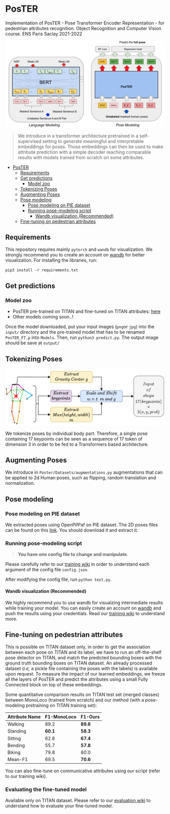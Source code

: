 # PosTER

Implementation of PosTER - Pose Transformer Encoder Representation - for pedestrian attributes recognition. Object Recognition and Computer Vision course. ENS Paris Saclay 2021-2022

![](images/architecture.png)

> We introduce in a transformer architecture pretrained in a self-supervised setting to generate meaningful and interpretable embeddings for poses. Those embeddings can then be used to make attribute prediction with a simple decoder reaching comparable results with models trained from scratch on some attributes.

- [PosTER](#poster)
  * [Requirements](#requirements)
  * [Get predictions](#get-predictions)
    + [Model zoo](#model-zoo)
  * [Tokenizing Poses](#tokenizing-poses)
  * [Augmenting Poses](#augmenting-poses)
  * [Pose modeling](#pose-modeling)
    + [Pose modeling on PIE dataset](#pose-modeling-on-pie-dataset)
    + [Running pose-modeling script](#running-pose-modeling-script)
      - [Wandb visualization (Recommended)](#wandb-visualization--recommended-)
  * [Fine-tuning on pedestrian attributes](#fine-tuning-on-pedestrian-attributes)


## Requirements

This repository requires mainly ```pytorch``` and ```wandb``` for visualization. We strongly recommend you to create an account on [wandb](https://wandb.ai/) for better visualization. For installing the libraries, run:

```
pip3 install -r requirements.txt
```

## Get predictions

### Model zoo

+ PosTER pre-trained on TITAN and fine-tuned on TITAN attributes: [here](https://drive.google.com/file/d/1-BhkcTJ7wXNwh1HX5bUGPeZVlWyJ626P/view?fbclid=IwAR2fLV4xLEHYfj0ia2gnJBUE84QFv1e50S3RM9o5iscnLqM4JLjixSuOaB0)
+ Other models coming soon..!

Once the model downloaded, put your input images (```png```or ```jpg```) into the ```input/``` directory and the pre-trained model that has to be renamed ```PosTER_FT.p``` into ```Models```. Then, run ```python3 predict.py```. The output image should be save at ```output/```


## Tokenizing Poses

![](images/tokenization.drawio.png)

We tokenize poses by individual body part. Therefore, a single pose containing 17 keypoints can be seen as a sequence of 17 token of dimension 3 in order to be fed to a Transformers based architecture.

## Augmenting Poses

We introduce in ```Poster/Datasets/augmentations.py``` augmentations that can be applied to 2d Human poses, such as flipping, random translation and normalization.

## Pose modeling 

### Pose modeling on PIE dataset

We extracted poses using OpenPifPaf on PIE dataset. The 2D poses files can be found on this [link](https://drive.google.com/file/d/195g6eDeAaLRt7nEN5EweB7-eWwbktkQ_/view?usp=sharing). You should download it and extract it.

### Running pose-modeling script

>**You have one config file to change and manipulate**.

Please carefully refer to our [training wiki](https://github.com/younesbelkada/PosTER/wiki/Training-wiki) in order to understand each argument of the config file ```config.json```. 

After modifying the config file, run ```python test.py```.

#### Wandb visualization (Recommended)

We highly recommend you to use wandb for visualzing intermediate results while training your model. You can easily create an account on [wandb](https://wandb.ai/younesbelkada/PosTER) and push the results using your credentials. Read our [training wiki](https://github.com/younesbelkada/PosTER/wiki/Training-wiki) to understand more.

## Fine-tuning on pedestrian attributes

This is possible on TITAN dataset only, in order to get the association between each pose on TITAN and its label, we have to run an off-the-shelf pose detector on TITAN, and match the predicted bounding boxes with the ground truth bounding boxes on TITAN dataset. An already processed dataset (*i.e,* a pickle file containing the poses with the labels) is available upon request. To measure the impact of our learned embeddings, we freeze all the layers of PosTER and predict the attributes using a small Fully Connected block on top of these embeddings.

Some quantitative comparison results on TITAN test set (merged classes) between MonoLoco (trained from scratch) and our method (with a pose-modeling pretraining on TITAN training set):

| Attribute Name  | F1-MonoLoco | F1-Ours |
| ------------- | ------------- | ------------- |
| Walking | 89.2 | **89.6** |
| Standing | **60.1** | **58.3** |
| Sitting | 62.8 | **67.4** |
| Bending | 55.7 | **57.8** |
| Biking | 79.8 | 80.0 |
| Mean-F1 | 69.5 | **70.6** |

You can also fine-tune on communicative attributes using our script (refer to our training wiki).

### Evaluating the fine-tuned model

Available only on TITAN dataset. Please refer to our [evaluation wiki](https://github.com/younesbelkada/PosTER/wiki/Evaluation-wiki) to understand how to evaluate your fine-tuned model.
